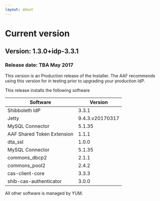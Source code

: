 ```yaml
---
layout: about
---
```


# Current version

## Version: 1.3.0+idp-3.3.1

### Release date: TBA May 2017

This version is an Production release of the Installer. The AAF recommends using this version for in testing prior to upgrading your production IdP.

This release installs the following software

| Software | Version |
| -------- | ------- |
| Shibboleth IdP | 3.3.1 |
| Jetty | 9.4.3.v20170317 |
| MySQL Connector | 5.1.35 |
| AAF Shared Token Extension | 1.1.1 |
| dta_ssl | 1.0.0 |
| MySQL Connector  | 5.1.35  |
| commons_dbcp2 | 2.1.1 |
| commons_pool2 | 2.4.2 |
| cas-client-core | 3.3.3 |
| shib-cas-authenticator | 3.0.0 |

All other software is managed by YUM.

